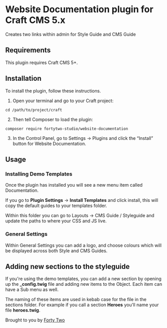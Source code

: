 # Website Documentation plugin for Craft CMS 5.x

Creates two links within admin for Style Guide and CMS Guide

## Requirements

This plugin requires Craft CMS 5+.

## Installation

To install the plugin, follow these instructions.

1. Open your terminal and go to your Craft project:

```
cd /path/to/project/craft
```

2. Then tell Composer to load the plugin:

```
composer require fortytwo-studio/website-documentation
```

3. In the Control Panel, go to Settings → Plugins and click the “Install” button for Website Documentation.

## Usage

### Installing Demo Templates

Once the plugin has installed you will see a new menu item called Documentation.

If you go to **Plugin Settings** -> **Install Templates** and click install, this will copy the default guides to your templates folder.

Within this folder you can go to Layouts -> CMS Guide / Styleguide and update the paths to where your CSS and JS live.

### General Settings

Within General Settings you can add a logo, and choose colours which will be displayed across both Style and CMS Guides.

## Adding new sections to the styleguide

If you're using the demo templates, you can add a new section by opening up the **\_config.twig** file and adding new items to the Object. Each item can have a Sub menu as well.

The naming of these items are used in kebab case for the file in the sections folder. For example if you call a section **Heroes** you'll name your file **heroes.twig**.

Brought to you by [Forty Two](https://fortytwo.studio)
